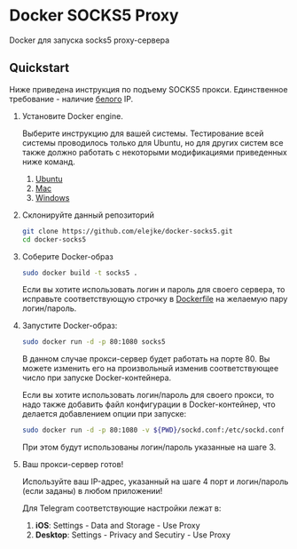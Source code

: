 # Docker SOCKS5 Proxy

Docker для запуска socks5 proxy-сервера

## Quickstart

Ниже приведена инструкция по подъему SOCKS5 прокси. Единственное требование - наличие [белого](https://help.keenetic.net/hc/ru/articles/213965789-В-чем-отличие-белого-и-серого-IP-адреса-) IP.

1. Установите Docker engine.
   
   Выберите инструкцию для вашей системы. Тестирование всей системы проводилось только для Ubuntu, но для других систем все также должно работать с некоторыми модификациями приведенных ниже команд.
 
   1. [Ubuntu](https://docs.docker.com/install/linux/docker-ce/ubuntu/#install-docker-ce)
   2. [Mac](https://docs.docker.com/docker-for-mac/install/)
   3. [Windows](https://docs.docker.com/docker-for-windows/install/)
   
2. Склонируйте данный репозиторий

   ```bash
   git clone https://github.com/elejke/docker-socks5.git
   cd docker-socks5
   ```
   
3. Соберите Docker-образ

   ```bash
   sudo docker build -t socks5 .
   ```
   
   Если вы хотите использовать логин и пароль для своего сервера, то исправьте соответствующую строчку в [Dockerfile](Dockerfile#L4) на желаемую пару логин/пароль.
   
4. Запустите Docker-образ:

   ```bash
   sudo docker run -d -p 80:1080 socks5
   ```
   
   В данном случае прокси-сервер будет работать на порте 80. Вы можете изменить его на произвольный изменив соответствующее число при запуске Docker-контейнера.
   
   Если вы хотите использовать логин/пароль для своего прокси, то надо также добавить файл конфигурации в Docker-контейнер, что делается добавлением опции при запуске:
   
   ```bash
   sudo docker run -d -p 80:1080 -v ${PWD}/sockd.conf:/etc/sockd.conf
   ```
   
   При этом будут использованы логин/пароль указанные на шаге 3.
   
5. Ваш прокси-сервер готов!

   Используйте ваш IP-адрес, указанный на шаге 4 порт и логин/пароль (если заданы) в любом приложении!
   
   Для Telegram соответствующие настройки лежат в: 
   
   1. **iOS**: Settings - Data and Storage - Use Proxy
   2. **Desktop**: Settings - Privacy and Secutiry - Use Proxy
   
   
